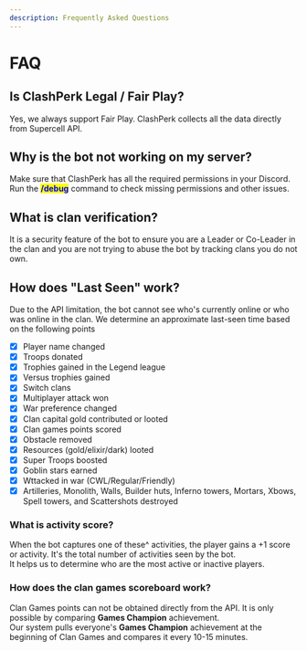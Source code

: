 ```yaml
---
description: Frequently Asked Questions
---
```


# FAQ

## Is ClashPerk Legal / Fair Play?

Yes, we always support Fair Play. ClashPerk collects all the data directly from Supercell API.

## Why is the bot not working on my server?

Make sure that ClashPerk has all the required permissions in your Discord. Run the <mark style="color:blue;">**/debug**</mark> command to check missing permissions and other issues.

## What is clan verification?

It is a security feature of the bot to ensure you are a Leader or Co-Leader in the clan and you are not trying to abuse the bot by tracking clans you do not own.

## How does "Last Seen" work?

Due to the API limitation, the bot cannot see who's currently online or who was online in the clan. We determine an approximate last-seen time based on the following points

* [x] Player name changed
* [x] Troops donated
* [x] Trophies gained in the Legend league
* [x] Versus trophies gained
* [x] Switch clans
* [x] Multiplayer attack won
* [x] War preference changed
* [x] Clan capital gold contributed or looted
* [x] Clan games points scored
* [x] Obstacle removed
* [x] Resources (gold/elixir/dark) looted
* [x] Super Troops boosted
* [x] Goblin stars earned
* [x] Wttacked in war (CWL/Regular/Friendly)
* [x] Artilleries, Monolith, Walls, Builder huts, Inferno towers, Mortars, Xbows, Spell towers, and Scattershots destroyed

### What is activity score?

When the bot captures one of these^ activities, the player gains a +1 score or activity. It's the total number of activities seen by the bot.\
It helps us to determine who are the most active or inactive players.

### How does the clan games scoreboard work?

Clan Games points can not be obtained directly from the API. It is only possible by comparing **Games Champion** achievement.\
Our system pulls everyone's **Games Champion** achievement at the beginning of Clan Games and compares it every 10-15 minutes.
